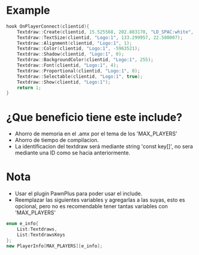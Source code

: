 # Example
```c++
hook OnPlayerConnect(clientid){
	Textdraw::Create(clientid, 15.525568, 202.883178, "LD_SPAC:white", "Logo:1");
	Textdraw::TextSize(clientid, "Logo:1", 133.299957, 22.500007);
	Textdraw::Alignment(clientid, "Logo:1", 1);
	Textdraw::Color(clientid, "Logo:1", -5963521);
	Textdraw::Shadow(clientid, "Logo:1", 0);
	Textdraw::BackgroundColor(clientid, "Logo:1", 255);
	Textdraw::Font(clientid, "Logo:1", 4);
	Textdraw::Proportional(clientid, "Logo:1", 0);
	Textdraw::Selectable(clientid, "Logo:1", true);
	Textdraw::Show(clientid, "Logo:1");
	return 1;
}
```
# ¿Que beneficio tiene este include?
- Ahorro de memoria en el .amx por el tema de los 'MAX_PLAYERS'
- Ahorro de tiempo de compilacion.
- La identificacion del textdraw será mediante string 'const key[]', no sera mediante una ID como se hacia anteriormente.
# Nota
- Usar el plugin PawnPlus para poder usar el include.
- Reemplazar las siguientes variables y agregarlas a las suyas, esto es opcional, pero no es recomendable tener tantas variables con 'MAX_PLAYERS'
```c++
enum e_info{
	List:Textdraws,
	List:TextdrawsKeys
};
new PlayerInfo[MAX_PLAYERS][e_info];
```

